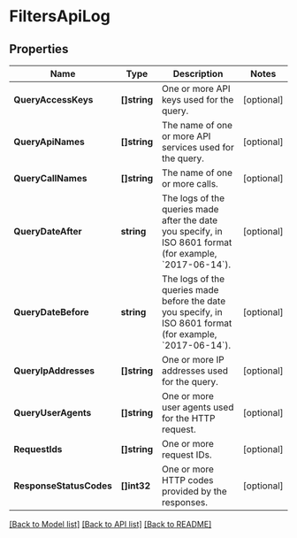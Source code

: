 # FiltersApiLog

## Properties

Name | Type | Description | Notes
------------ | ------------- | ------------- | -------------
**QueryAccessKeys** | **[]string** | One or more API keys used for the query. | [optional] 
**QueryApiNames** | **[]string** | The name of one or more API services used for the query. | [optional] 
**QueryCallNames** | **[]string** | The name of one or more calls. | [optional] 
**QueryDateAfter** | **string** | The logs of the queries made after the date you specify, in ISO 8601 format (for example, &#x60;2017-06-14&#x60;). | [optional] 
**QueryDateBefore** | **string** | The logs of the queries made before the date you specify, in ISO 8601 format (for example, &#x60;2017-06-14&#x60;). | [optional] 
**QueryIpAddresses** | **[]string** | One or more IP addresses used for the query. | [optional] 
**QueryUserAgents** | **[]string** | One or more user agents used for the HTTP request. | [optional] 
**RequestIds** | **[]string** | One or more request IDs. | [optional] 
**ResponseStatusCodes** | **[]int32** | One or more HTTP codes provided by the responses. | [optional] 

[[Back to Model list]](../README.md#documentation-for-models) [[Back to API list]](../README.md#documentation-for-api-endpoints) [[Back to README]](../README.md)


